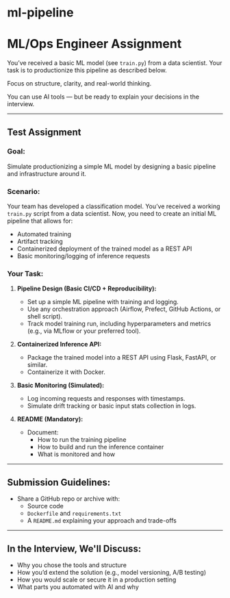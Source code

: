 # ml-pipeline


# ML/Ops Engineer Assignment

You’ve received a basic ML model (see `train.py`) from a data scientist. Your task is to productionize this pipeline as described below.

Focus on structure, clarity, and real-world thinking.

You can use AI tools — but be ready to explain your decisions in the interview.

---

## Test Assignment

### Goal:
Simulate productionizing a simple ML model by designing a basic pipeline and infrastructure around it.

### Scenario:
Your team has developed a classification model. You’ve received a working `train.py` script from a data scientist. Now, you need to create an initial ML pipeline that allows for:

- Automated training
- Artifact tracking
- Containerized deployment of the trained model as a REST API
- Basic monitoring/logging of inference requests

### Your Task:

1. **Pipeline Design (Basic CI/CD + Reproducibility):**
    - Set up a simple ML pipeline with training and logging.
    - Use any orchestration approach (Airflow, Prefect, GitHub Actions, or shell script).
    - Track model training run, including hyperparameters and metrics (e.g., via MLflow or your preferred tool).

2. **Containerized Inference API:**
    - Package the trained model into a REST API using Flask, FastAPI, or similar.
    - Containerize it with Docker.

3. **Basic Monitoring (Simulated):**
    - Log incoming requests and responses with timestamps.
    - Simulate drift tracking or basic input stats collection in logs.

4. **README (Mandatory):**
    - Document:
        - How to run the training pipeline
        - How to build and run the inference container
        - What is monitored and how

---

## Submission Guidelines:

- Share a GitHub repo or archive with:
    - Source code
    - `Dockerfile` and `requirements.txt`
    - A `README.md` explaining your approach and trade-offs

---

## In the Interview, We'll Discuss:

- Why you chose the tools and structure
- How you’d extend the solution (e.g., model versioning, A/B testing)
- How you would scale or secure it in a production setting
- What parts you automated with AI and why

